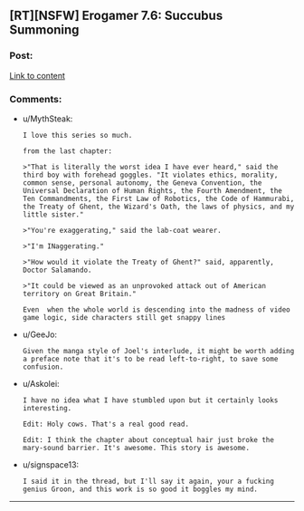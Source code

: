 ## [RT][NSFW] Erogamer 7.6: Succubus Summoning

### Post:

[Link to content](https://forum.questionablequesting.com/threads/the-erogamer-original.5465/page-270#post-2624881)

### Comments:

- u/MythSteak:
  ```
  I love this series so much.

  from the last chapter:

  >"That is literally the worst idea I have ever heard," said the third boy with forehead goggles. "It violates ethics, morality, common sense, personal autonomy, the Geneva Convention, the Universal Declaration of Human Rights, the Fourth Amendment, the Ten Commandments, the First Law of Robotics, the Code of Hammurabi, the Treaty of Ghent, the Wizard's Oath, the laws of physics, and my little sister."

  >"You're exaggerating," said the lab-coat wearer.

  >"I'm INaggerating."

  >"How would it violate the Treaty of Ghent?" said, apparently, Doctor Salamando.

  >"It could be viewed as an unprovoked attack out of American territory on Great Britain."

  Even  when the whole world is descending into the madness of video game logic, side characters still get snappy lines
  ```

- u/GeeJo:
  ```
  Given the manga style of Joel's interlude, it might be worth adding a preface note that it's to be read left-to-right, to save some confusion.
  ```

- u/Askolei:
  ```
  I have no idea what I have stumbled upon but it certainly looks interesting.

  Edit: Holy cows. That's a real good read.

  Edit: I think the chapter about conceptual hair just broke the mary-sound barrier. It's awesome. This story is awesome.
  ```

- u/signspace13:
  ```
  I said it in the thread, but I'll say it again, your a fucking genius Groon, and this work is so good it boggles my mind.
  ```

---

